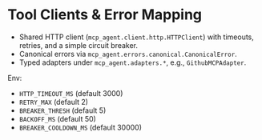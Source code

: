 # Tool Clients & Error Mapping

- Shared HTTP client (`mcp_agent.client.http.HTTPClient`) with timeouts, retries, and a simple circuit breaker.
- Canonical errors via `mcp_agent.errors.canonical.CanonicalError`.
- Typed adapters under `mcp_agent.adapters.*`, e.g., `GithubMCPAdapter`.

Env:
- `HTTP_TIMEOUT_MS` (default 3000)
- `RETRY_MAX` (default 2)
- `BREAKER_THRESH` (default 5)
- `BACKOFF_MS` (default 50)
- `BREAKER_COOLDOWN_MS` (default 30000)
